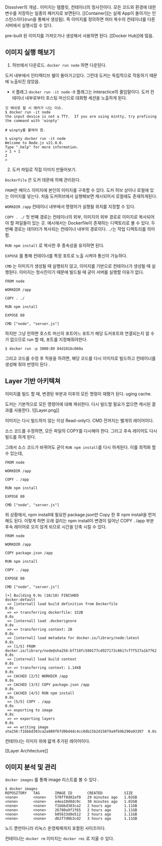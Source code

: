 
Dissolver의 개념.. 
이미지는 템플릿, 컨테이너의 청사진이다. 모든 코드와 환경에 대한 변수를 저장하는 일종의 패키지로 보면된다. 
[[Container]]는 실제 App이 돌아가는 인스턴스이다(run을 통해서 생성됨). 즉 이미지를 정의하면 여러 복수의 컨테이너를 다른 서버에서 실행시킬 수 있다. 

pre-built 된 이미지를 가져오거나 생성해서 사용하면 된다. 
[[Docker Hub]]에 많음. 

## 이미지 실행 해보기

1. 허브에서 다운로드. 
`docker run node` 하면 다운된다. 

도커 내부에서 인터렉티브 쉘이 돌아가고있다. 그런데 도커는 독립적으로 작동하기 때문에 노출되진 않았음. 

-  it 플래그
`docker run -it node` -it 플래그는 interactice의 줄임말이다.  도커 컨테이너 내부로부터 호스팅 머신으로 대화형 세션을 노출하게 된다. 


```
깃 배쉬로 할 시 에러가 나는 이슈.
$ docker run -it node
the input device is not a TTY.  If you are using mintty, try prefixing the command with 'winpty'

# winpty를 붙여야 함. 

$ winpty docker run -it node
Welcome to Node.js v21.0.0.
Type ".help" for more information.
> 1 + 1
2
>

```

2. 도커 파일로 직접 이미지 만들어보기.

`DockerFile` 은 도커 데몬에 의해 관리된다. 

`FROM`은 베이스 이미지에 본인의 이미지를 구축할 수 있다. 도커 허브 상이나 로컬에 있는 이미지를 넣는다.
처음 도커허브에서 실행해보면 캐시되어서 로컬에도 존재하게된다. 

`WORKDIR /app` 컨테이너 내부에서 명령어가 실행될 위치를 지정할 수 있다.

`COPY . ./` 
첫 번째 경로는 컨테이너의 외부, 이미지의 외부 경로로 이미지로 복사되어야 할 파일들이 있는 곳. 
예시에서는 Dockerfile이 존재하는 디렉토리로 볼 수 있다. 
두 번째 경로는 데이터가 복사되는 컨테이너 내부의 경로이다.  `./`는 작업 디렉토리를 의미함. 

`RUN npm install` 로 복사한 후 종속성을 유지하면 된다. 

`EXPOSE` 를 통해 컨테이너를 특정 포트로 노출 시켜야 통신이 가능하다.

`CMD` 는 이미지가 생성될 때 실행되지 않고, 이미지를 기반으로 컨테이너가 생성될 때 실행된다. 이미지는 청사진이기 때문에 빌드될 때 굳이 서버를 실행할 이유가 없다. 
```
FROM node

WORKDIR /app  

COPY . ./

RUN npm install

EXPOSE 80

CMD ["node", "server.js"]
```


하지만 그냥 런하면 호스트 머신의 포트어느 포트가 해당 도커포트와 연결되는지 알 수가 없으므로 run 할 때, 포트를 지정해줘야한다. 

`$ docker run -p 3000:80 84d1016c860a`


그리고 코드를 수정 후 적용을 하려면, 해당 코드를 다시 이미지로 빌드하고 컨테이너를 생성해 줘야 반영이 된다 .


## Layer 기반 아키텍쳐

이미지를 빌드 할 때, 변경된 부분과 이후의 모든 명령이 재평가 된다. 
uging cache.

도커는 기본적으로 모든 명령어에 대해 캐쉬한다. 다시 빌드할 필요가 없으면 캐시된 결과를 사용한다. 
![[Layer.png]]

이미지는 다시 빌드하지 않는 이상 Read-only다. 
CMD 전까지는 별개의 레이어이다. 

소스 코드를 수정하면, 모든 파일의 COPY를 다시해야 한다. 그리고 후속 레이어도 다시 빌드를 하게 된다. 

그래서 소스 코드가 바뀌어도  굳이
`RUN npm install`를 다시 하게된다. 이를 최적화 할 수 있는데, 

```
FROM node

WORKDIR /app

COPY . /app

RUN npm install

EXPOSE 80

CMD ["node", "server.js"]
```
위 상황에서, npm install에 필요한 package.json만 Copy 한 후 npm install을 먼저 해도 된다. 이렇게 하면 오래 걸리는 npm install이 변경이 일어난 COPY . /app 부분 후속 레이어로 오지 않게 되므로 시간을 단축 시킬 수 있다.
```
FROM node

WORKDIR /app

COPY package.json /app

RUN npm install

COPY . /app

EXPOSE 80

CMD ["node", "server.js"]
```


```
[+] Building 0.9s (10/10) FINISHED                                           docker:default
 => [internal] load build definition from Dockerfile                                   0.0s
 => => transferring dockerfile: 152B                                                   0.0s 
 => [internal] load .dockerignore                                                      0.0s 
 => => transferring context: 2B                                                        0.0s 
 => [internal] load metadata for docker.io/library/node:latest                         0.8s 
 => [1/5] FROM docker.io/library/node@sha256:bf718fc580177cd927173c8617cf7f527a1b7f62  0.0s
 => [internal] load build context                                                      0.0s 
 => => transferring context: 1.14kB                                                    0.0s 
 => CACHED [2/5] WORKDIR /app                                                          0.0s 
 => CACHED [3/5] COPY package.json /app                                                0.0s 
 => CACHED [4/5] RUN npm install                                                       0.0s 
 => [5/5] COPY . /app                                                                  0.0s 
 => exporting to image                                                                 0.0s 
 => => exporting layers                                                                0.0s 
 => => writing image sha256:f1bbbd303ca2a880f6fd9bd4dc4cc0db21b2d15879a9fb9b290a93397  0.0s
```

컨테이너는 이미지 위에 얇게 추가된 레이어이다. 


[[Layer Architecture]]



## 이미지 분석 및 관리

`docker images` 를 통해 image 리스트를 볼 수 있다 .

```
$ docker images
REPOSITORY   TAG       IMAGE ID       CREATED          SIZE
<none>       <none>    570ff0d02af0   29 minutes ago   1.02GB
<none>       <none>    e4ea10d8dc9c   30 minutes ago   1.02GB
<none>       <none>    f1bbbd303ca2   2 hours ago      1.11GB
<none>       <none>    26780a9f1f65   2 hours ago      1.11GB
<none>       <none>    b05633d8e512   2 hours ago      1.11GB
<none>       <none>    d62f7d0b3cd2   3 hours ago      1.11GB
```

노드 뿐만아니라 리눅스 운영체제까지 포함된 사이즈이다.

컨테이너는 `docker rm`  이미지는 `docker rmi` 로 지울 수 있다. 
